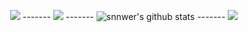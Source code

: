 <p align="center">
	<img src="https://readme-typing-svg.herokuapp.com/?lines=I%20make%20random%20scripts!;I%20make%20UIs%20for%20Roblox!;Always%20learning%20new%20things&font=Jetbrains%20Mono&center=true&width=440&height=45&color=ffffff&vCenter=true&size=22">
	  -------
	<img src="https://github-readme-stats.vercel.app/api/top-langs/?username=snnwer&layout=compact&theme=dark&hide_border=true">
	  -------
	<img src="https://github-readme-stats.vercel.app/api?username=snnwer&show_icons=true&include_all_commits=true&theme=dark&hide_border=true" alt="snnwer's github stats">
	  -------
	<a href="https://discord.com/users/651038299686830120"><img src="https://lanyard.cnrad.dev/api/651038299686830120?theme=dark&bg=151515&animated=false&borderRadius=1px&idleMessage=my discord, dm me whenever u feel like it"></a>
</p>
